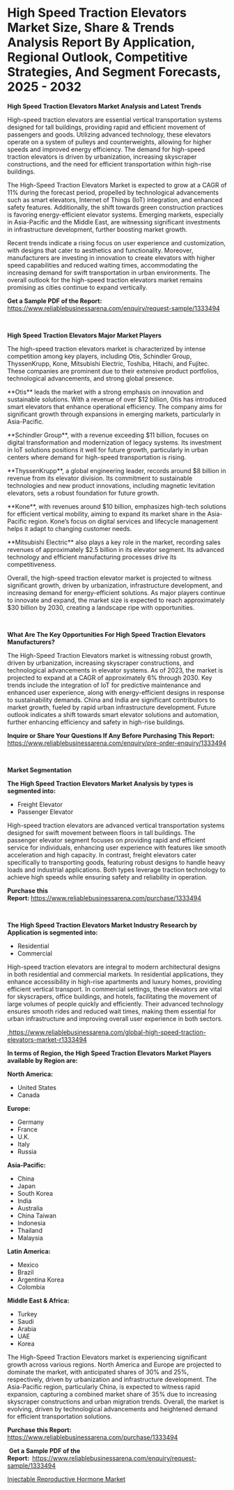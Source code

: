 <p><h1>High Speed Traction Elevators Market Size, Share & Trends Analysis Report By Application, Regional Outlook, Competitive Strategies, And Segment Forecasts, 2025 - 2032</h1></p><p><strong>High Speed Traction Elevators Market Analysis and Latest Trends</strong></p>
<p><p>High-speed traction elevators are essential vertical transportation systems designed for tall buildings, providing rapid and efficient movement of passengers and goods. Utilizing advanced technology, these elevators operate on a system of pulleys and counterweights, allowing for higher speeds and improved energy efficiency. The demand for high-speed traction elevators is driven by urbanization, increasing skyscraper constructions, and the need for efficient transportation within high-rise buildings.</p><p>The High-Speed Traction Elevators Market is expected to grow at a CAGR of 11% during the forecast period, propelled by technological advancements such as smart elevators, Internet of Things (IoT) integration, and enhanced safety features. Additionally, the shift towards green construction practices is favoring energy-efficient elevator systems. Emerging markets, especially in Asia-Pacific and the Middle East, are witnessing significant investments in infrastructure development, further boosting market growth. </p><p>Recent trends indicate a rising focus on user experience and customization, with designs that cater to aesthetics and functionality. Moreover, manufacturers are investing in innovation to create elevators with higher speed capabilities and reduced waiting times, accommodating the increasing demand for swift transportation in urban environments. The overall outlook for the high-speed traction elevators market remains promising as cities continue to expand vertically.</p></p>
<p><strong>Get a Sample PDF of the Report:&nbsp;</strong> <a href="https://www.reliablebusinessarena.com/enquiry/request-sample/1333494?utm_campaign=3495&utm_medium=2&utm_source=Github&utm_content=ia&utm_term=24032025&utm_id=high-speed-traction-elevators">https://www.reliablebusinessarena.com/enquiry/request-sample/1333494</a></p>
<p>&nbsp;</p>
<p><strong>High Speed Traction Elevators Major Market Players</strong></p>
<p><p>The high-speed traction elevators market is characterized by intense competition among key players, including Otis, Schindler Group, ThyssenKrupp, Kone, Mitsubishi Electric, Toshiba, Hitachi, and Fujitec. These companies are prominent due to their extensive product portfolios, technological advancements, and strong global presence.</p><p>**Otis** leads the market with a strong emphasis on innovation and sustainable solutions. With a revenue of over $12 billion, Otis has introduced smart elevators that enhance operational efficiency. The company aims for significant growth through expansions in emerging markets, particularly in Asia-Pacific.</p><p>**Schindler Group**, with a revenue exceeding $11 billion, focuses on digital transformation and modernization of legacy systems. Its investment in IoT solutions positions it well for future growth, particularly in urban centers where demand for high-speed transportation is rising.</p><p>**ThyssenKrupp**, a global engineering leader, records around $8 billion in revenue from its elevator division. Its commitment to sustainable technologies and new product innovations, including magnetic levitation elevators, sets a robust foundation for future growth.</p><p>**Kone**, with revenues around $10 billion, emphasizes high-tech solutions for efficient vertical mobility, aiming to expand its market share in the Asia-Pacific region. Kone’s focus on digital services and lifecycle management helps it adapt to changing customer needs.</p><p>**Mitsubishi Electric** also plays a key role in the market, recording sales revenues of approximately $2.5 billion in its elevator segment. Its advanced technology and efficient manufacturing processes drive its competitiveness.</p><p>Overall, the high-speed traction elevator market is projected to witness significant growth, driven by urbanization, infrastructure development, and increasing demand for energy-efficient solutions. As major players continue to innovate and expand, the market size is expected to reach approximately $30 billion by 2030, creating a landscape ripe with opportunities.</p></p>
<p>&nbsp;</p>
<p><strong>What Are The Key Opportunities For High Speed Traction Elevators Manufacturers?</strong></p>
<p><p>The High-Speed Traction Elevators market is witnessing robust growth, driven by urbanization, increasing skyscraper constructions, and technological advancements in elevator systems. As of 2023, the market is projected to expand at a CAGR of approximately 6% through 2030. Key trends include the integration of IoT for predictive maintenance and enhanced user experience, along with energy-efficient designs in response to sustainability demands. China and India are significant contributors to market growth, fueled by rapid urban infrastructure development. Future outlook indicates a shift towards smart elevator solutions and automation, further enhancing efficiency and safety in high-rise buildings.</p></p>
<p><strong>Inquire or Share Your Questions If Any Before Purchasing This Report:</strong> <a href="https://www.reliablebusinessarena.com/enquiry/pre-order-enquiry/1333494?utm_campaign=3495&utm_medium=2&utm_source=Github&utm_content=ia&utm_term=24032025&utm_id=high-speed-traction-elevators">https://www.reliablebusinessarena.com/enquiry/pre-order-enquiry/1333494</a></p>
<p>&nbsp;</p>
<p><strong>Market Segmentation</strong></p>
<p><strong>The High Speed Traction Elevators Market Analysis by types is segmented into:</strong></p>
<p><ul><li>Freight Elevator</li><li>Passenger Elevator</li></ul></p>
<p><p>High-speed traction elevators are advanced vertical transportation systems designed for swift movement between floors in tall buildings. The passenger elevator segment focuses on providing rapid and efficient service for individuals, enhancing user experience with features like smooth acceleration and high capacity. In contrast, freight elevators cater specifically to transporting goods, featuring robust designs to handle heavy loads and industrial applications. Both types leverage traction technology to achieve high speeds while ensuring safety and reliability in operation.</p></p>
<p><strong>Purchase this Report:&nbsp;</strong><a href="https://www.reliablebusinessarena.com/purchase/1333494?utm_campaign=3495&utm_medium=2&utm_source=Github&utm_content=ia&utm_term=24032025&utm_id=high-speed-traction-elevators">https://www.reliablebusinessarena.com/purchase/1333494</a></p>
<p>&nbsp;</p>
<p><strong>The High Speed Traction Elevators Market Industry Research by Application is segmented into:</strong></p>
<p><ul><li>Residential</li><li>Commercial</li></ul></p>
<p><p>High-speed traction elevators are integral to modern architectural designs in both residential and commercial markets. In residential applications, they enhance accessibility in high-rise apartments and luxury homes, providing efficient vertical transport. In commercial settings, these elevators are vital for skyscrapers, office buildings, and hotels, facilitating the movement of large volumes of people quickly and efficiently. Their advanced technology ensures smooth rides and reduced wait times, making them essential for urban infrastructure and improving overall user experience in both sectors.</p></p>
<p><a href="https://www.reliablebusinessarena.com/global-high-speed-traction-elevators-market-r1333494?utm_campaign=3495&utm_medium=2&utm_source=Github&utm_content=ia&utm_term=24032025&utm_id=high-speed-traction-elevators">&nbsp;https://www.reliablebusinessarena.com/global-high-speed-traction-elevators-market-r1333494</a></p>
<p><strong>In terms of Region, the High Speed Traction Elevators Market Players available by Region are:</strong></p>
<p>
    <p> <strong> North America: </strong>
        <ul>
            <li>United States</li>
            <li>Canada</li>
        </ul>
        </p> 
    <p> <strong> Europe: </strong>
        <ul>
            <li>Germany</li>
            <li>France</li>
            <li>U.K.</li>
            <li>Italy</li>
            <li>Russia</li>
        </ul>
        </p> 
    <p> <strong> Asia-Pacific: </strong>
        <ul>
            <li>China</li>
            <li>Japan</li>
            <li>South Korea</li>
            <li>India</li>
            <li>Australia</li>
            <li>China Taiwan</li>
            <li>Indonesia</li>
            <li>Thailand</li>
            <li>Malaysia</li>
        </ul>
        </p> 
    <p> <strong> Latin America: </strong>
        <ul>
            <li>Mexico</li>
            <li>Brazil</li>
            <li>Argentina Korea</li>
            <li>Colombia</li>
        </ul>
        </p> 
    <p> <strong> Middle East & Africa: </strong>
        <ul>
            <li>Turkey</li>
            <li>Saudi</li>
            <li>Arabia</li>
            <li>UAE</li>
            <li>Korea</li>
        </ul>
    </p>
    </p>
<p><p>The High-Speed Traction Elevators market is experiencing significant growth across various regions. North America and Europe are projected to dominate the market, with anticipated shares of 30% and 25%, respectively, driven by urbanization and infrastructure development. The Asia-Pacific region, particularly China, is expected to witness rapid expansion, capturing a combined market share of 35% due to increasing skyscraper constructions and urban migration trends. Overall, the market is evolving, driven by technological advancements and heightened demand for efficient transportation solutions.</p></p>
<p><strong>Purchase this Report: </strong><a href="https://www.reliablebusinessarena.com/purchase/1333494?utm_campaign=3495&utm_medium=2&utm_source=Github&utm_content=ia&utm_term=24032025&utm_id=high-speed-traction-elevators">https://www.reliablebusinessarena.com/purchase/1333494</a></p>
<p>&nbsp;<strong>Get a Sample PDF of the Report:&nbsp;&nbsp;</strong><a href="https://www.reliablebusinessarena.com/enquiry/request-sample/1333494?utm_campaign=3495&utm_medium=2&utm_source=Github&utm_content=ia&utm_term=24032025&utm_id=high-speed-traction-elevators">https://www.reliablebusinessarena.com/enquiry/request-sample/1333494</a></p>
<p><strong></strong></p>
<p><p><a href="https://github.com/guyotkiferhi/Market-Research-Report-List-1/blob/main/injectable-reproductive-hormone-market.md?utm_campaign=3495&utm_medium=2&utm_source=Github&utm_content=ia&utm_term=24032025&utm_id=high-speed-traction-elevators">Injectable Reproductive Hormone Market</a></p></p>